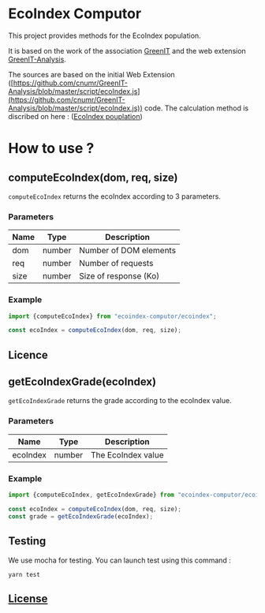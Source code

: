 # EcoIndex Computor

This project provides methods for the EcoIndex population.

It is based on the work of the association [GreenIT](https://www.greenit.fr/)
and the web extension [GreenIT-Analysis](https://github.com/cnumr/GreenIT-Analysis/).

The sources are based on the initial Web Extension ([https://github.com/cnumr/GreenIT-Analysis/blob/master/script/ecoIndex.js](https://github.com/cnumr/GreenIT-Analysis/blob/master/script/ecoIndex.js)) code.
The calculation method is discribed on here : ([EcoIndex pouplation](https://www.ecoindex.fr/comment-ca-marche/))


# How to use ? 

## computeEcoIndex(dom, req, size)
`computeEcoIndex` returns the ecoIndex according to 3 parameters.

### Parameters
| Name | Type | Description  |
| --- | --- |--------------|
| dom | number | Number of DOM elements | 
| req | number | Number of requests | 
| size | number | Size of response (Ko) | 

### Example
```javascript
import {computeEcoIndex} from "ecoindex-computor/ecoindex";

const ecoIndex = computeEcoIndex(dom, req, size);
```


## Licence 

## getEcoIndexGrade(ecoIndex)
`getEcoIndexGrade` returns the grade according to the ecoIndex value.

### Parameters
| Name    | Type | Description        |
|---------| --- |--------------------|
| ecoIndex | number | The EcoIndex value | 

### Example
```javascript
import {computeEcoIndex, getEcoIndexGrade} from "ecoindex-computor/ecoindex";

const ecoIndex = computeEcoIndex(dom, req, size);
const grade = getEcoIndexGrade(ecoIndex);
```

## Testing
We use mocha for testing.
You can launch test using this command : 
```
yarn test
```

## [License](LICENSE)